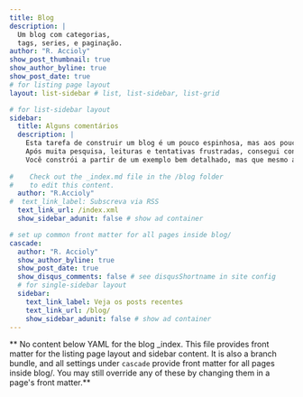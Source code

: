 ```yaml
---
title: Blog
description: |
  Um blog com categorias, 
  tags, series, e paginação.
author: "R. Accioly"
show_post_thumbnail: true
show_author_byline: true
show_post_date: true
# for listing page layout
layout: list-sidebar # list, list-sidebar, list-grid

# for list-sidebar layout
sidebar: 
  title: Alguns comentários
  description: |
    Esta tarefa de construir um blog é um pouco espinhosa, mas aos poucos os resultados vão surgindo!
    Após muita pesquisa, leituras e tentativas frustradas, consegui construir o que está aqui a partir da excelente explicação da [Dr. Alison Hill](https://www.youtube.com/watch?v=RksaNh5Ywbo) que foi feita num curso online que foi ministrado no R-Ladies Tunis em maio de 2021. 
    Você constrói a partir de um exemplo bem detalhado, mas que mesmo assim dá bastante trabalho!   
    
#    Check out the _index.md file in the /blog folder 
#    to edit this content. 
  author: "R.Accioly"
#  text_link_label: Subscreva via RSS
  text_link_url: /index.xml
  show_sidebar_adunit: false # show ad container

# set up common front matter for all pages inside blog/
cascade:
  author: "R. Accioly"
  show_author_byline: true
  show_post_date: true
  show_disqus_comments: false # see disqusShortname in site config
  # for single-sidebar layout
  sidebar:
    text_link_label: Veja os posts recentes
    text_link_url: /blog/
    show_sidebar_adunit: false # show ad container
---
```


** No content below YAML for the blog _index. This file provides front matter for the listing page layout and sidebar content. It is also a branch bundle, and all settings under `cascade` provide front matter for all pages inside blog/. You may still override any of these by changing them in a page's front matter.**
